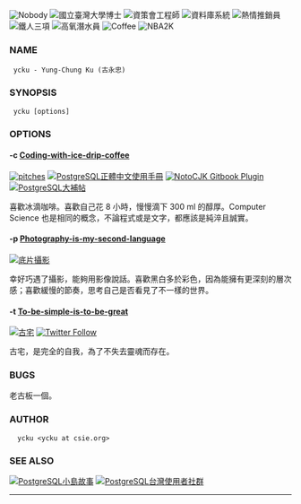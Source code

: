 ![Nobody](https://img.shields.io/badge/Nobody-台灣PostgreSQL使用者社群-blue.svg)
![國立臺灣大學博士](https://goo.gl/8B4Fz9)
![資策會工程師](https://img.shields.io/badge/Engineer-III-blue.svg)
![資料庫系統](https://img.shields.io/badge/Distributed-Database-orange.svg)
![熱情推銷員](https://img.shields.io/badge/熱情-推銷員-red.svg)
![鐵人三項](https://img.shields.io/badge/Triathlon-Enjoy-brightgreen.svg)
![高氧潛水員](https://img.shields.io/badge/Enriched%20Air-Scuba-yellow.svg)
![Coffee](https://img.shields.io/badge/手沖咖啡-心情-brightgreen.svg)
![NBA2K](https://img.shields.io/badge/Point%20Guard-NBA2K-red.svg)

### NAME
     ycku - Yung-Chung Ku (古永忠)

### SYNOPSIS
     ycku [options]

### OPTIONS
#### -c [Coding-with-ice-drip-coffee](https://github.com/ycku/) 
[![pitches](https://img.shields.io/badge/Pitch%20My%20Passion-YC.KU-orange.svg)](http://ycku.csie.org/pitches/)
[![PostgreSQL正體中文使用手冊](https://img.shields.io/badge/正體中文使用手冊-PostgreSQL-blue.svg)](https://www.gitbook.com/book/pgsql-tw/documents/details)
[![NotoCJK Gitbook Plugin](https://img.shields.io/badge/Noto%20CJK-GitBook%20Plugin-brightgreen.svg)](https://plugins.gitbook.com/plugin/notocjk)
[![PostgreSQL大補帖](https://img.shields.io/badge/PostgreSQL大補帖-Docker-blue.svg)](https://github.com/pgsql-tw/docker)

喜歡冰滴咖啡。喜歡自己花 8 小時，慢慢滴下 300 ml 的醇厚。Computer Science 也是相同的概念，不論程式或是文字，都應該是純淬且誠實。
#### -p [Photography-is-my-second-language](https://www.flickr.com/people/pipergu/)
[![底片攝影](https://img.shields.io/badge/正方形是優雅的形狀-Yashica-red.svg)](https://flic.kr/s/aHskjHARdk)

幸好巧遇了攝影，能夠用影像說話。喜歡黑白多於彩色，因為能擁有更深刻的層次感；喜歡緩慢的節奏，思考自己是否看見了不一樣的世界。
#### -t [To-be-simple-is-to-be-great](http://pipergu.blogspot.tw/)
[![古宅](https://img.shields.io/badge/%E5%8F%A4%E5%AE%85-Blogger-orange.svg)](http://pipergu.blogspot.tw/)
[![Twitter Follow](https://img.shields.io/twitter/follow/94ycku.svg?style=social&label=Follow)](https://twitter.com/94ycku)

古宅，是完全的自我，為了不失去靈魂而存在。

### BUGS
老古板一個。

### AUTHOR
      ycku <ycku at csie.org>

### SEE ALSO
[![PostgreSQL小島故事](https://img.shields.io/badge/小島故事-PostgreSQL-blue.svg)](https://pgsql-tw.github.io/island/)
[![PostgreSQL台灣使用者社群](https://img.shields.io/badge/台灣使用者社群-PostgreSQL-blue.svg)](https://pgsql-tw.github.io/)

---

<script type="text/javascript" src="https://www.gstatic.com/charts/loader.js"></script>
<script type="text/javascript">
      google.charts.load('current', {'packages':['timeline']});
      google.charts.setOnLoadCallback(drawChart);
      function drawChart() {
        var container_1 = document.getElementById('experience');
        var chart_1 = new google.visualization.Timeline(container_1);
        var dataTable_1 = new google.visualization.DataTable();

        dataTable_1.addColumn({ type: 'string', id: 'Period' });
        dataTable_1.addColumn({ type: 'string', id: 'Label' });
        dataTable_1.addColumn({ type: 'date', id: 'Start' });
        dataTable_1.addColumn({ type: 'date', id: 'End' });
        dataTable_1.addRows([
          [ '(2017) 台灣PostgreSQL使用者社群創辦人', 'pgSQL-TW', new Date(2017, 6, 1), new Date() ],
          [ '(2017) 財團法人資訊工業策進會工程師', '資策會數位所', new Date(2017, 9, 1), new Date() ],
          [ '(2011) 財團法人資訊工業策進會工程師', '資策會創研所', new Date(2011, 12, 11), new Date(2017, 8, 31) ],
          [ '(2010) 國家運動選手訓練中心體育役', '國訓中心', new Date(2010, 9, 1), new Date(2011, 10, 1) ],
          [ '(2009) 台灣大學資訊系統訓練班講師', '台大資訊系統訓練班', new Date(2009, 5, 8), new Date(2010, 8, 30) ],
          [ '(2006) 行政院主計處電子處理資料中心研究員', '行政院主計處電資中心', new Date(2006, 4, 5), new Date(2009, 12, 31) ]
          ]);
        chart_1.draw(dataTable_1);
        
        var container_2 = document.getElementById('education');
        var chart_2 = new google.visualization.Timeline(container_2);
        var dataTable_2 = new google.visualization.DataTable();

        dataTable_2.addColumn({ type: 'string', id: 'Period' });
        dataTable_2.addColumn({ type: 'string', id: 'Label' });
        dataTable_2.addColumn({ type: 'date', id: 'Start' });
        dataTable_2.addColumn({ type: 'date', id: 'End' });
        dataTable_2.addRows([
          [ '(2010) Doctor of Philosophy, Department of Computer Science and Information Engineering, National Taiwan University', '臺大資工所博士班', new Date(2004, 9, 1), new Date(2010, 6, 30) ],
          [ '(2004) Master of Science, Department of Computer Science and Information Engineering, National Taiwan University', '臺大資工所碩士班',new Date(2002, 9, 1),  new Date(2004, 6, 30) ],
          [ '(2002) Bachelor of Science, Department of Computer Science and Information Engineering, Fu Jen Catholic University', '天主教輔仁大學',  new Date(1998, 9, 1),  new Date(2002, 6, 30) ],
          [ '(1998) High School, HsinChu Senior High School', '新竹中學',new Date(1995, 9, 1),  new Date(1998, 6, 30) ]
          ]);
        chart_2.draw(dataTable_2);
      }
</script>
<div id="experience" style="height: 240px;"></div>
<div id="education" style="height: 240px;"></div>
